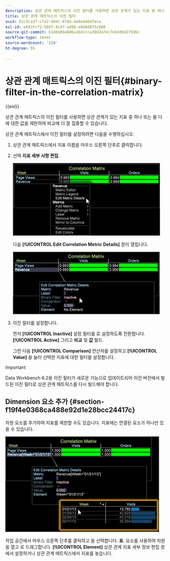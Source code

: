 ```yaml
---
description: 상관 관계 매트릭스의 이진 필터를 사용하면 상관 관계가 있는 지표 중 하나 또는 둘 다에 대한 값을 제한하여 비교에 더 잘 집중할 수 있습니다.
title: 상관 관계 매트릭스의 이진 필터
uuid: 61c3ca37-cfa2-49dc-87de-4e9a44647eca
exl-id: e693fc72-5697-4c47-a498-e0d4d875c688
source-git-commit: b1dda69a606a16dccca30d2a74c7e63dbd27936c
workflow-type: tm+mt
source-wordcount: '210'
ht-degree: 5%

---
```


# 상관 관계 매트릭스의 이진 필터{#binary-filter-in-the-correlation-matrix}

{{eol}}

상관 관계 매트릭스의 이진 필터를 사용하면 상관 관계가 있는 지표 중 하나 또는 둘 다에 대한 값을 제한하여 비교에 더 잘 집중할 수 있습니다.

상관 관계 매트릭스에서 이진 필터를 설정하려면 다음을 수행하십시오.

1. 상관 관계 매트릭스에서 지표 이름을 마우스 오른쪽 단추로 클릭합니다.
1. 선택 **지표 세부 사항 편집**.

   ![](assets/correlation_matrix_binary_filter.png)

   다음 **[!UICONTROL Edit Correlation Metric Details]** 창이 열립니다.

   ![](assets/correlation_matrix_metric_details.png)

1. 이진 필터를 설정합니다.

   먼저 **[!UICONTROL Inactive]** 설정 필터를 로 설정하도록 전환합니다. **[!UICONTROL Active]** 그리고 **비교** 및 **값** 필드.

   그런 다음 **[!UICONTROL Comparison]** 연산자를 설정하고 **[!UICONTROL Value]** 을 눌러 선택한 지표에 대한 필터를 설정합니다.

>[!IMPORTANT]
>
>Data Workbench 6.2용 이진 필터가 새로운 기능으로 업데이트되어 이전 버전에서 빌드된 이진 필터로 상관 관계 매트릭스를 다시 빌드해야 합니다.

## Dimension 요소 추가 {#section-f19f4e0368ca488e92d1e28bcc24417c}

차원 요소를 추가하여 지표를 제한할 수도 있습니다. 지표에는 연결된 요소가 하나만 있을 수 있습니다.

![](assets/correlation_matrix_element.png)

작업 공간에서 마우스 오른쪽 단추를 클릭하고 을 선택합니다. **표**. 요소를 사용하여 차원을 열고 로 드래그합니다. **[!UICONTROL Element]** 상관 관계 지표 세부 정보 편집 창에서 설정하거나 상관 관계 매트릭스에서 지표를 놓습니다.
